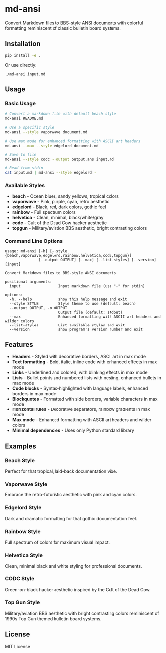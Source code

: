# md-ansi

Convert Markdown files to BBS-style ANSI documents with colorful formatting reminiscent of classic bulletin board systems.

## Installation

```bash
pip install -e .
```

Or use directly:

```bash
./md-ansi input.md
```

## Usage

### Basic Usage

```bash
# Convert a markdown file with default beach style
md-ansi README.md

# Use a specific style
md-ansi --style vaporwave document.md

# Use max mode for enhanced formatting with ASCII art headers
md-ansi --max --style edgelord document.md

# Save to file
md-ansi --style codc --output output.ans input.md

# Read from stdin
cat input.md | md-ansi --style edgelord -
```

### Available Styles

- **beach** - Ocean blues, sandy yellows, tropical colors
- **vaporwave** - Pink, purple, cyan, retro aesthetic
- **edgelord** - Black, red, dark colors, gothic feel
- **rainbow** - Full spectrum colors
- **helvetica** - Clean, minimal, black/white/gray
- **codc** - Cult of the Dead Cow hacker aesthetic
- **topgun** - Military/aviation BBS aesthetic, bright contrasting colors

### Command Line Options

```
usage: md-ansi [-h] [--style {beach,vaporwave,edgelord,rainbow,helvetica,codc,topgun}] 
               [--output OUTPUT] [--max] [--list-styles] [--version] [input]

Convert Markdown files to BBS-style ANSI documents

positional arguments:
  input                 Input markdown file (use "-" for stdin)

options:
  -h, --help            show this help message and exit
  --style STYLE         Style theme to use (default: beach)
  --output OUTPUT, -o OUTPUT
                        Output file (default: stdout)
  --max                 Enhanced formatting with ASCII art headers and wilder colors
  --list-styles         List available styles and exit
  --version             show program's version number and exit
```

## Features

- **Headers** - Styled with decorative borders, ASCII art in max mode
- **Text formatting** - Bold, italic, inline code with enhanced effects in max mode
- **Links** - Underlined and colored, with blinking effects in max mode
- **Lists** - Bullet points and numbered lists with nesting, enhanced bullets in max mode
- **Code blocks** - Syntax-highlighted with language labels, enhanced borders in max mode
- **Blockquotes** - Formatted with side borders, variable characters in max mode
- **Horizontal rules** - Decorative separators, rainbow gradients in max mode
- **Max mode** - Enhanced formatting with ASCII art headers and wilder colors
- **Minimal dependencies** - Uses only Python standard library

## Examples

### Beach Style
Perfect for that tropical, laid-back documentation vibe.

### Vaporwave Style
Embrace the retro-futuristic aesthetic with pink and cyan colors.

### Edgelord Style
Dark and dramatic formatting for that gothic documentation feel.

### Rainbow Style
Full spectrum of colors for maximum visual impact.

### Helvetica Style
Clean, minimal black and white styling for professional documents.

### CODC Style
Green-on-black hacker aesthetic inspired by the Cult of the Dead Cow.

### Top Gun Style
Military/aviation BBS aesthetic with bright contrasting colors reminiscent of 1990s Top Gun themed bulletin board systems.

## License

MIT License
